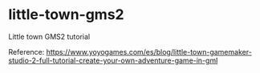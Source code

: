 # little-town-gms2
Little town GMS2 tutorial

Reference: https://www.yoyogames.com/es/blog/little-town-gamemaker-studio-2-full-tutorial-create-your-own-adventure-game-in-gml
